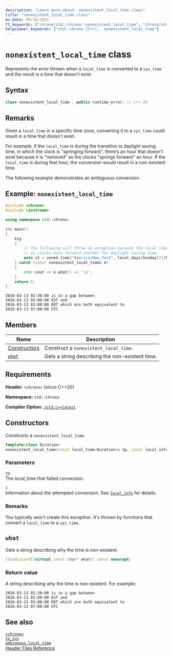 ```yaml
---
description: "Learn more about: nonexistent_local_time class"
title: "nonexistent_local_time class"
ms.date: 09/30/2021
f1_keywords: ["chrono/std::chrono::nonexistent_local_time", "chrono/std::chrono::nonexistent_local_time::what"]
helpviewer_keywords: ["std::chrono [C++],  nonexistent_local_time"]
---
```


# `nonexistent_local_time` class

Represents the error thrown when a `local_time` is converted to a `sys_time` and the result is a time that doesn't exist.

## Syntax

```cpp
class nonexistent_local_time : public runtime_error; // c++ 20
```

## Remarks

Given a `local_time` in a specific time zone, converting it to a `sys_time` could result in a time that doesn't exist.

For example, if the `local_time` is during the transition to daylight saving time, in which the clock is "springing forward", there’s an hour that doesn't exist because it is "removed" as the clocks "springs forward" an hour. If the `local_time` is during that hour, the conversion would result in a non-existent time.

The following example demonstrates an ambiguous conversion.

## Example: `nonexistent_local_time`

```cpp
#include <chrono>
#include <iostream>

using namespace std::chrono;
    
int main()
{
    try
    {
        // The following will throw an exception because the local time lands during the hour that is removed
        // as clocks move forward another for daylight saving time.
        auto zt = zoned_time{"America/New_York", local_days{Sunday[2]/March/2016} + 2h + 30min};
    } catch (const nonexistent_local_time& e)
    {
        std::cout << e.what() << '\n';
    }
    return 0;
}
```

```output
2016-03-13 02:30:00 is in a gap between
2016-03-13 02:00:00 EST and
2016-03-13 03:00:00 EDT which are both equivalent to
2016-03-13 07:00:00 UTC
```

## Members

|Name|Description|
|----------|-----------------|
| [Constructors](#ctor) | Construct a `nonexistent_local_time`. |
| [`what`](#what) | Gets a string describing the non-existent time. |

## Requirements

**Header:** `<chrono>` (since C++20)

**Namespace:** `std::chrono`

**Compiler Option:** [`/std:c++latest`](../build/reference/std-specify-language-standard-version.md)

## <a name="ctor"></a> Constructors

Constructs a `nonexistent_local_time`.

```cpp
template<class Duration>
nonexistent_local_time(const local_time<Duration>& tp, const local_info& i);
```

### Parameters

*`tp`*\
The local_time that failed conversion.

*`i`*\
Information about the attempted conversion. See [`local_info`](local-info-structure.md) for details.

### Remarks

You typically won't create this exception. It's thrown by functions that convert a `local_time` to a `sys_time`.

## <a name="what"></a> `what`

Gets a string describing why the time is non-existent.

```cpp
[[nodiscard]]virtual const char* what() const noexcept;
```

### Return value

A string describing why the time is non-existent. For example:

```output
2016-03-13 02:30:00 is in a gap between
2016-03-13 02:00:00 EST and
2016-03-13 03:00:00 EDT which are both equivalent to
2016-03-13 07:00:00 UTC
```

## See also

[`<chrono>`](../standard-library/chrono.md)\
[`to_sys` ](month-day-class.md)\
[`ambiguous_local_time`](ambiguous-local-time.md)\
[Header Files Reference](../standard-library/cpp-standard-library-header-files.md)